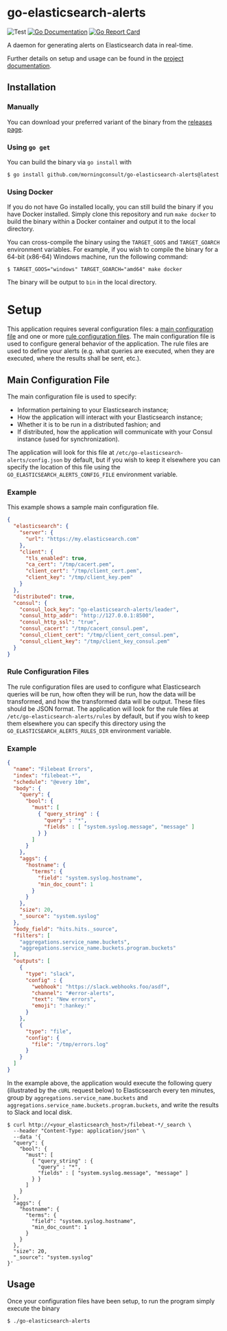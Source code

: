 # go-elasticsearch-alerts

![Test](https://github.com/morningconsult/go-elasticsearch-alerts/workflows/Test/badge.svg) [![Go Documentation](https://img.shields.io/badge/godoc-reference-blue.svg)][godocs] [![Go Report Card](https://goreportcard.com/badge/github.com/morningconsult/go-elasticsearch-alerts)](https://goreportcard.com/report/github.com/morningconsult/go-elasticsearch-alerts)

[godocs]: https://godoc.org/github.com/morningconsult/go-elasticsearch-alerts

A daemon for generating alerts on Elasticsearch data in real-time.

Further details on setup and usage can be found in the [project documentation](https://morningconsult.github.io/go-elasticsearch-alerts).

## Installation

### Manually

You can download your preferred variant of the binary from the [releases page](https://github.com/morningconsult/go-elasticsearch-alerts/releases).

### Using `go get`

You can build the binary via `go install` with

```shell
$ go install github.com/morningconsult/go-elasticsearch-alerts@latest
```

### Using Docker

If you do not have Go installed locally, you can still build the binary if you have Docker installed. Simply clone this repository and run `make docker` to build the binary within a Docker container and output it to the local directory.

You can cross-compile the binary using the `TARGET_GOOS` and `TARGET_GOARCH` environment variables. For example, if you wish to compile the binary for a 64-bit (x86-64) Windows machine, run the following command:

```shell
$ TARGET_GOOS="windows" TARGET_GOARCH="amd64" make docker
```

The binary will be output to `bin` in the local directory.

# Setup

This application requires several configuration files: a [main configuration file](#main-configuration-file) and one or more [rule configuration files](#rule-configuration-files). The main configuration file is used to configure general behavior of the application. The rule files are used to define your alerts (e.g. what queries are executed, when they are executed, where the results shall be sent, etc.).

## Main Configuration File

The main configuration file is used to specify:
* Information pertaining to your Elasticsearch instance;
* How the application will interact with your Elasticsearch instance;
* Whether it is to be run in a distributed fashion; and
* If distributed, how the application will communicate with your Consul instance (used for synchronization).

The application will look for this file at `/etc/go-elasticsearch-alerts/config.json` by default, but if you wish to keep it elsewhere you can specify the location of this file using the `GO_ELASTICSEARCH_ALERTS_CONFIG_FILE` environment variable.

### Example

This example shows a sample main configuration file.

```json
{
  "elasticsearch": {
    "server": {
      "url": "https://my.elasticsearch.com"
    },
    "client": {
      "tls_enabled": true,
      "ca_cert": "/tmp/cacert.pem",
      "client_cert": "/tmp/client_cert.pem",
      "client_key": "/tmp/client_key.pem"
    }
  },
  "distributed": true,
  "consul": {
    "consul_lock_key": "go-elasticsearch-alerts/leader",
    "consul_http_addr": "http://127.0.0.1:8500",
    "consul_http_ssl": "true",
    "consul_cacert": "/tmp/cacert_consul.pem",
    "consul_client_cert": "/tmp/client_cert_consul.pem",
    "consul_client_key": "/tmp/client_key_consul.pem"
  }
}
```

### Rule Configuration Files

The rule configuration files are used to configure what Elasticsearch queries will be run, how often they will be run, how the data will be transformed, and how the transformed data will be output. These files should be JSON format. The application will look for the rule files at `/etc/go-elasticsearch-alerts/rules` by default, but if you wish to keep them elsewhere you can specify this directory using the `GO_ELASTICSEARCH_ALERTS_RULES_DIR` environment variable.

### Example

```json
{
  "name": "Filebeat Errors",
  "index": "filebeat-*",
  "schedule": "@every 10m",
  "body": {
    "query": {
      "bool": {
        "must": [
          { "query_string" : {
            "query" : "*",
            "fields" : [ "system.syslog.message", "message" ]
          } }
        ]
      }
    },
    "aggs": {
      "hostname": {
        "terms": {
          "field": "system.syslog.hostname",
          "min_doc_count": 1
        }
      }
    },
    "size": 20,
    "_source": "system.syslog"
  },
  "body_field": "hits.hits._source",
  "filters": [
    "aggregations.service_name.buckets",
    "aggregations.service_name.buckets.program.buckets"
  ],
  "outputs": [
    {
      "type": "slack",
      "config" : {
        "webhook": "https://slack.webhooks.foo/asdf",
        "channel": "#error-alerts",
        "text": "New errors",
        "emoji": ":hankey:"
      }
    },
    {
      "type": "file",
      "config": {
        "file": "/tmp/errors.log"
      }
    }
  ]
}
```

In the example above, the application would execute the following query (illustrated by the `cURL` request below) to Elasticsearch every ten minutes, group by `aggregations.service_name.buckets` and `aggregations.service_name.buckets.program.buckets`, and write the results to Slack and local disk.

```shell
$ curl http://<your_elasticsearch_host>/filebeat-*/_search \
  --header "Content-Type: application/json" \
  --data '{
  "query": {
    "bool": {
      "must": [
        { "query_string" : {
          "query" : "*",
          "fields" : [ "system.syslog.message", "message" ]
        } }
      ]
    }
  },
  "aggs": {
    "hostname": {
      "terms": {
        "field": "system.syslog.hostname",
        "min_doc_count": 1
      }
    }
  },
  "size": 20,
  "_source": "system.syslog"
}'
```

## Usage

Once your configuration files have been setup, to run the program
simply execute the binary

```shell
$ ./go-elasticsearch-alerts
```
